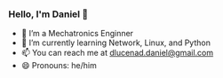 ### Hello, I'm Daniel 👋

<!--
**dlucenad/dlucenad** is a ✨ _special_ ✨ repository because its `README.md` (this file) appears on your GitHub profile.

Here are some ideas to get you started:
-->
- 🔭 I’m a Mechatronics Enginner
- 🌱 I’m currently learning Network, Linux, and Python
- 📫 You can reach me at dlucenad.daniel@gmail.com
- 😄 Pronouns: he/him

<!--
- 👯 I’m looking to collaborate on ...
- 🤔 I’m looking for help with ...
- 💬 Ask me about ...
- ⚡ Fun fact: ...
-->
